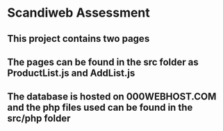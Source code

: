 # Scandiweb Assessment

## This project contains two pages

## The pages can be found in the src folder as ProductList.js and AddList.js

## The database is hosted on 000WEBHOST.COM and the php files used can be found in the src/php folder